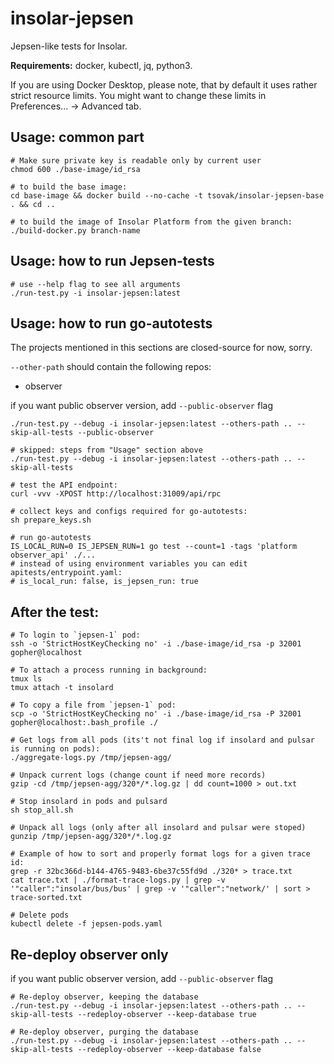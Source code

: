 # insolar-jepsen

Jepsen-like tests for Insolar.

**Requirements:** docker, kubectl, jq, python3.

If you are using Docker Desktop, please note, that by default it uses rather strict resource limits. You might want to change these limits in Preferences... -> Advanced tab.

## Usage: common part

```
# Make sure private key is readable only by current user
chmod 600 ./base-image/id_rsa

# to build the base image:
cd base-image && docker build --no-cache -t tsovak/insolar-jepsen-base . && cd ..

# to build the image of Insolar Platform from the given branch:
./build-docker.py branch-name
```

## Usage: how to run Jepsen-tests

```
# use --help flag to see all arguments
./run-test.py -i insolar-jepsen:latest
```

## Usage: how to run go-autotests

The projects mentioned in this sections are closed-source for now, sorry.

`--other-path` should contain the following repos:

* observer

if you want public observer version, add ```--public-observer``` flag
```
./run-test.py --debug -i insolar-jepsen:latest --others-path .. --skip-all-tests --public-observer
```

```
# skipped: steps from "Usage" section above
./run-test.py --debug -i insolar-jepsen:latest --others-path .. --skip-all-tests

# test the API endpoint:
curl -vvv -XPOST http://localhost:31009/api/rpc

# collect keys and configs required for go-autotests:
sh prepare_keys.sh

# run go-autotests
IS_LOCAL_RUN=0 IS_JEPSEN_RUN=1 go test --count=1 -tags 'platform observer_api' ./...
# instead of using environment variables you can edit apitests/entrypoint.yaml:
# is_local_run: false, is_jepsen_run: true
```

## After the test:

```
# To login to `jepsen-1` pod:
ssh -o 'StrictHostKeyChecking no' -i ./base-image/id_rsa -p 32001 gopher@localhost

# To attach a process running in background:
tmux ls
tmux attach -t insolard

# To copy a file from `jepsen-1` pod:
scp -o 'StrictHostKeyChecking no' -i ./base-image/id_rsa -P 32001 gopher@localhost:.bash_profile ./

# Get logs from all pods (its't not final log if insolard and pulsar is running on pods):
./aggregate-logs.py /tmp/jepsen-agg/

# Unpack current logs (change count if need more records)
gzip -cd /tmp/jepsen-agg/320*/*.log.gz | dd count=1000 > out.txt

# Stop insolard in pods and pulsard
sh stop_all.sh

# Unpack all logs (only after all insolard and pulsar were stoped)
gunzip /tmp/jepsen-agg/320*/*.log.gz

# Example of how to sort and properly format logs for a given trace id:
grep -r 32bc366d-b144-4765-9483-6be37c55fd9d ./320* > trace.txt
cat trace.txt | ./format-trace-logs.py | grep -v '"caller":"insolar/bus/bus' | grep -v '"caller":"network/' | sort > trace-sorted.txt

# Delete pods
kubectl delete -f jepsen-pods.yaml
```

## Re-deploy observer only

if you want public observer version, add ```--public-observer``` flag

```
# Re-deploy observer, keeping the database
./run-test.py --debug -i insolar-jepsen:latest --others-path .. --skip-all-tests --redeploy-observer --keep-database true

# Re-deploy observer, purging the database
./run-test.py --debug -i insolar-jepsen:latest --others-path .. --skip-all-tests --redeploy-observer --keep-database false
```
